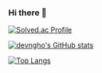 ### Hi there 👋

[![Solved.ac Profile](http://mazassumnida.wtf/api/generate_badge?boj=ngho)](https://solved.ac/profile/ngho)

[![devngho's GitHub stats](https://github-readme-stats.vercel.app/api?username=devngho)](https://github.com/anuraghazra/github-readme-stats)

[![Top Langs](https://github-readme-stats.vercel.app/api/top-langs/?username=devngho&langs_count=8)](https://github.com/anuraghazra/github-readme-stats)
